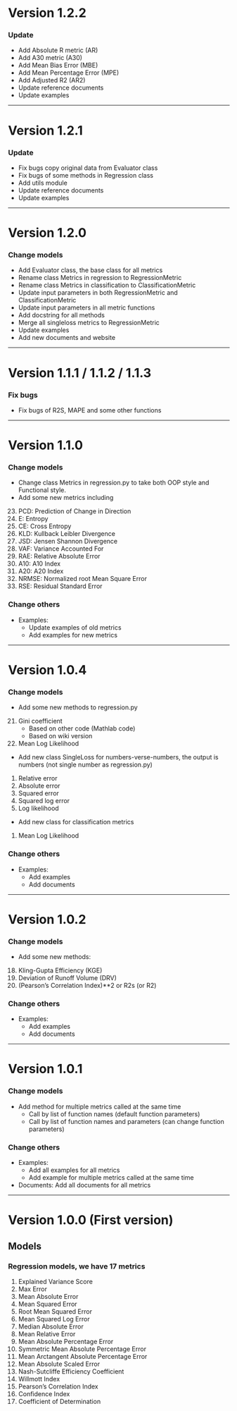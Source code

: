 # Version 1.2.2

### Update

+ Add Absolute R metric (AR) 
+ Add A30 metric (A30)
+ Add Mean Bias Error (MBE)
+ Add Mean Percentage Error (MPE)
+ Add Adjusted R2 (AR2)
+ Update reference documents
+ Update examples

---------------------------------------------------------------------


# Version 1.2.1

### Update

+ Fix bugs copy original data from Evaluator class 
+ Fix bugs of some methods in Regression class 
+ Add utils module
+ Update reference documents
+ Update examples

---------------------------------------------------------------------

# Version 1.2.0

### Change models

+ Add Evaluator class, the base class for all metrics
+ Rename class Metrics in regression to RegressionMetric
+ Rename class Metrics in classification to ClassificationMetric
+ Update input parameters in both RegressionMetric and ClassificationMetric
+ Update input parameters in all metric functions
+ Add docstring for all methods
+ Merge all singleloss metrics to RegressionMetric
+ Update examples
+ Add new documents and website

---------------------------------------------------------------------

# Version 1.1.1 / 1.1.2 / 1.1.3 

### Fix bugs

+ Fix bugs of R2S, MAPE and some other functions

---------------------------------------------------------------------

# Version 1.1.0

### Change models

+ Change class Metrics in regression.py to take both OOP style and Functional style. 
+ Add some new metrics including
23. PCD: Prediction of Change in Direction
24. E: Entropy
25. CE: Cross Entropy
26. KLD: Kullback Leibler Divergence
27. JSD: Jensen Shannon Divergence
28. VAF: Variance Accounted For
29. RAE: Relative Absolute Error
30. A10: A10 Index
31. A20: A20 Index
32. NRMSE: Normalized root Mean Square Error
33. RSE: Residual Standard Error

### Change others

+ Examples:
  + Update examples of old metrics
  + Add examples for new metrics

---------------------------------------------------------------------

# Version 1.0.4

### Change models
+ Add some new methods to regression.py
21. Gini coefficient
    + Based on other code (Mathlab code)
    + Based on wiki version
22. Mean Log Likelihood
    
+ Add new class SingleLoss for numbers-verse-numbers, the output is numbers (not single number as regression.py)
1. Relative error
2. Absolute error
3. Squared error
4. Squared log error
5. Log likelihood
    
+ Add new class for classification metrics
1. Mean Log Likelihood
    
    
### Change others
+ Examples: 
    + Add examples
    + Add documents

---------------------------------------------------------------------

# Version 1.0.2

### Change models
+ Add some new methods:
18. Kling-Gupta Efficiency (KGE)
19. Deviation of Runoff Volume (DRV)
20. (Pearson’s Correlation Index)**2 or R2s (or R2)
    
### Change others
+ Examples: 
    + Add examples
    + Add documents

---------------------------------------------------------------------

# Version 1.0.1 

### Change models
+ Add method for multiple metrics called at the same time
    + Call by list of function names (default function parameters)
    + Call by list of function names and parameters (can change function parameters)
### Change others
+ Examples: 
    + Add all examples for all metrics
    + Add example for multiple metrics called at the same time
+ Documents: Add all documents for all metrics
    
---------------------------------------------------------------------
# Version 1.0.0 (First version)

## Models

### Regression models, we have 17 metrics 
1. Explained Variance Score
2. Max Error
3. Mean Absolute Error
4. Mean Squared Error
5. Root Mean Squared Error
6. Mean Squared Log Error
7. Median Absolute Error
8. Mean Relative Error
9. Mean Absolute Percentage Error
10. Symmetric Mean Absolute Percentage Error
11. Mean Arctangent Absolute Percentage Error
12. Mean Absolute Scaled Error
13. Nash-Sutcliffe Efficiency Coefficient
14. Willmott Index
15. Pearson’s Correlation Index
16. Confidence Index 
17. Coefficient of Determination

